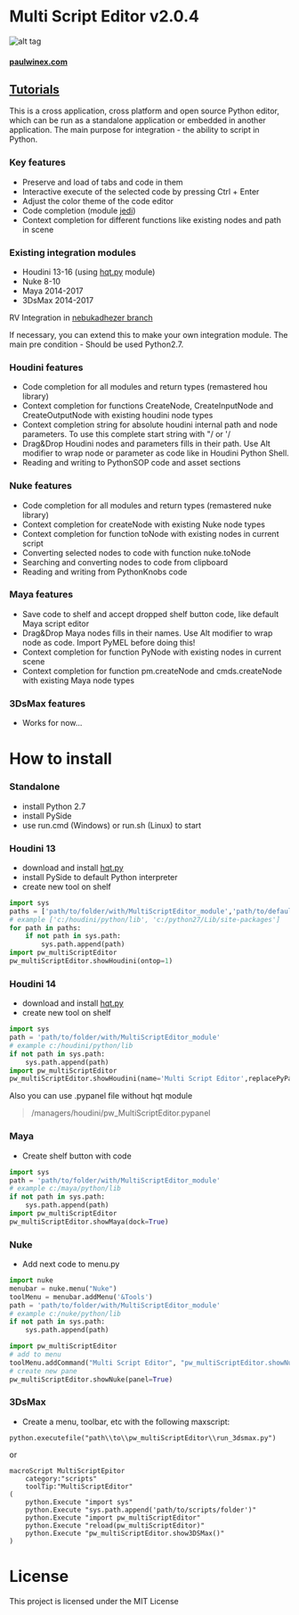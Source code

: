# Multi Script Editor v2.0.4

![alt tag](http://www.paulwinex.ru/wp-content/uploads/2015/04/mse_banner.jpg)

#### [paulwinex.com](http://paulwinex.com/portfolio/multi-script-editor/)

## [Tutorials](https://vimeo.com/channels/multiscripteditor)

This is a cross application, cross platform and open source Python editor, which can be run as a standalone application 
or embedded in another application. The main purpose for integration - the ability to script in Python.

### Key features

  - Preserve and load of tabs and code in them
  - Interactive execute of the selected code by pressing Ctrl + Enter
  - Adjust the color theme of the code editor
  - Code completion (module [jedi](https://github.com/davidhalter/jedi))
  - Context completion for different functions like existing nodes and path in scene

### Existing integration modules

  - Houdini 13-16 (using [hqt.py](http://github.com/paulwinex/hqt ) module)
  - Nuke 8-10
  - Maya 2014-2017
  - 3DsMax 2014-2017
    
RV Integration in [nebukadhezer branch](https://github.com/nebukadhezer/pw_MultiScriptEditor)

If necessary, you can extend this to make your own integration module.
The main pre condition - Should be used Python2.7.
 

### Houdini features
  - Code completion for all modules and return types (remastered hou library)
  - Context completion for functions CreateNode, CreateInputNode and CreateOutputNode with existing houdini node types
  - Context completion string for absolute houdini internal path and node parameters. To use this complete start string with "/ or '/
  - Drag&Drop Houdini nodes and parameters fills in their path. Use Alt modifier to wrap node or parameter as code like in Houdini Python Shell.
  - Reading and writing to PythonSOP code and asset sections 
 
### Nuke features
  - Code completion for all modules and return types (remastered nuke library)
  - Context completion for createNode with existing Nuke node types
  - Context completion for function toNode with existing nodes in current script
  - Converting selected nodes to code with function nuke.toNode
  - Searching and converting nodes to code from clipboard
  - Reading and writing from PythonKnobs code
   
### Maya features
  - Save code to shelf and accept dropped shelf button code, like default Maya script editor
  - Drag&Drop Maya nodes fills in their names. Use Alt modifier to wrap node as code. Import PyMEL before doing this!
  - Context completion for function PyNode with existing nodes in current scene
  - Context completion for function pm.createNode and cmds.createNode with existing Maya node types

### 3DsMax features
  - Works for now...


# How to install

### Standalone
    
  - install Python 2.7
  - install PySide
  - use run.cmd (Windows) or run.sh (Linux) to start

### Houdini 13
    
  - download and install [hqt.py](http://github.com/paulwinex/hqt )
  - install PySide to default Python interpreter
  - create new tool on shelf

```python
import sys
paths = ['path/to/folder/with/MultiScriptEditor_module','path/to/default/python27/lib/with/PySide']
# example ['c:/houdini/python/lib', 'c:/python27/Lib/site-packages']
for path in paths:
    if not path in sys.path:
        sys.path.append(path)
import pw_multiScriptEditor
pw_multiScriptEditor.showHoudini(ontop=1)
```
  
### Houdini 14

  - download and install [hqt.py](http://github.com/paulwinex/hqt )
  - create new tool on shelf
  
```python
import sys
path = 'path/to/folder/with/MultiScriptEditor_module'
# example c:/houdini/python/lib
if not path in sys.path:
    sys.path.append(path)
import pw_multiScriptEditor
pw_multiScriptEditor.showHoudini(name='Multi Script Editor',replacePyPanel=1, hideTitleMenu=0)
```

Also you can use .pypanel file without hqt module 
>/managers/houdini/pw_MultiScriptEditor.pypanel

### Maya

  - Create shelf button with code
```python
import sys
path = 'path/to/folder/with/MultiScriptEditor_module'
# example c:/maya/python/lib
if not path in sys.path:
    sys.path.append(path)
import pw_multiScriptEditor
pw_multiScriptEditor.showMaya(dock=True)
```

### Nuke

  - Add next code to menu.py
  
```python
import nuke
menubar = nuke.menu("Nuke")
toolMenu = menubar.addMenu('&Tools')
path = 'path/to/folder/with/MultiScriptEditor_module'
# example c:/nuke/python/lib
if not path in sys.path:
    sys.path.append(path)

import pw_multiScriptEditor
# add to menu
toolMenu.addCommand("Multi Script Editor", "pw_multiScriptEditor.showNuke()")
# create new pane
pw_multiScriptEditor.showNuke(panel=True)
```

### 3DsMax

  - Create a menu, toolbar, etc with the following maxscript:

```maxscript
python.executefile("path\\to\\pw_multiScriptEditor\\run_3dsmax.py")
```
or
```
macroScript MultiScriptEpitor
	category:"scripts"
	toolTip:"MultiScriptEditor"
(
	python.Execute "import sys"
	python.Execute "sys.path.append('path/to/scripts/folder')"
	python.Execute "import pw_multiScriptEditor"
	python.Execute "reload(pw_multiScriptEditor)"
	python.Execute "pw_multiScriptEditor.show3DSMax()"
)

```

# License

This project is licensed under the MIT License
